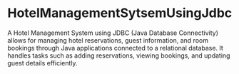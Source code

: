 # HotelManagementSytsemUsingJdbc
A Hotel Management System using JDBC (Java Database Connectivity) allows for managing hotel reservations, guest information, and room bookings through Java applications connected to a relational database. It handles tasks such as adding reservations, viewing bookings, and updating guest details efficiently.
